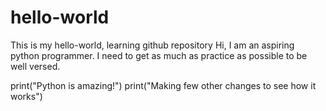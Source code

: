 # hello-world
This is my hello-world, learning github repository
Hi, I am an aspiring python programmer. I need to get as much as practice as possible to be well versed. 

print("Python is amazing!")
print("Making few other changes to see how it works")
